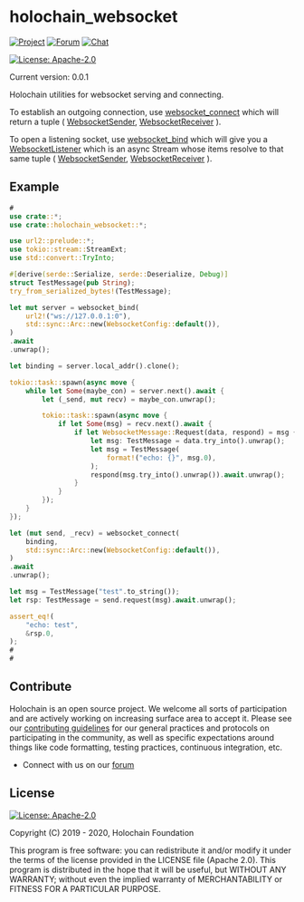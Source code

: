 # holochain_websocket

[![Project](https://img.shields.io/badge/project-holochain-blue.svg?style=flat-square)](http://holochain.org/)
[![Forum](https://img.shields.io/badge/chat-forum%2eholochain%2enet-blue.svg?style=flat-square)](https://forum.holochain.org)
[![Chat](https://img.shields.io/badge/chat-chat%2eholochain%2enet-blue.svg?style=flat-square)](https://chat.holochain.org)

[![License: Apache-2.0](https://img.shields.io/badge/License-Apache%202.0-blue.svg)](https://www.apache.org/licenses/LICENSE-2.0)

Current version: 0.0.1

Holochain utilities for websocket serving and connecting.

To establish an outgoing connection, use [websocket_connect](fn.websocket_connect.html)
which will return a tuple (
[WebsocketSender](struct.WebsocketSender.html),
[WebsocketReceiver](struct.WebsocketReceiver.html)
).

To open a listening socket, use [websocket_bind](fn.websocket_bind.html)
which will give you a [WebsocketListener](struct.WebsocketListener.html)
which is an async Stream whose items resolve to that same tuple (
[WebsocketSender](struct.WebsocketSender.html),
[WebsocketReceiver](struct.WebsocketReceiver.html)
).

## Example

```rust
#
use crate::*;
use crate::holochain_websocket::*;

use url2::prelude::*;
use tokio::stream::StreamExt;
use std::convert::TryInto;

#[derive(serde::Serialize, serde::Deserialize, Debug)]
struct TestMessage(pub String);
try_from_serialized_bytes!(TestMessage);

let mut server = websocket_bind(
    url2!("ws://127.0.0.1:0"),
    std::sync::Arc::new(WebsocketConfig::default()),
)
.await
.unwrap();

let binding = server.local_addr().clone();

tokio::task::spawn(async move {
    while let Some(maybe_con) = server.next().await {
        let (_send, mut recv) = maybe_con.unwrap();

        tokio::task::spawn(async move {
            if let Some(msg) = recv.next().await {
                if let WebsocketMessage::Request(data, respond) = msg {
                    let msg: TestMessage = data.try_into().unwrap();
                    let msg = TestMessage(
                        format!("echo: {}", msg.0),
                    );
                    respond(msg.try_into().unwrap()).await.unwrap();
                }
            }
        });
    }
});

let (mut send, _recv) = websocket_connect(
    binding,
    std::sync::Arc::new(WebsocketConfig::default()),
)
.await
.unwrap();

let msg = TestMessage("test".to_string());
let rsp: TestMessage = send.request(msg).await.unwrap();

assert_eq!(
    "echo: test",
    &rsp.0,
);
#
#
```

## Contribute
Holochain is an open source project.  We welcome all sorts of participation and are actively working on increasing surface area to accept it.  Please see our [contributing guidelines](/CONTRIBUTING.md) for our general practices and protocols on participating in the community, as well as specific expectations around things like code formatting, testing practices, continuous integration, etc.

* Connect with us on our [forum](https://forum.holochain.org)

## License
[![License: Apache-2.0](https://img.shields.io/badge/License-Apache%202.0-blue.svg)](https://www.apache.org/licenses/LICENSE-2.0)

Copyright (C) 2019 - 2020, Holochain Foundation

This program is free software: you can redistribute it and/or modify it under the terms of the license
provided in the LICENSE file (Apache 2.0).  This program is distributed in the hope that it will be useful,
but WITHOUT ANY WARRANTY; without even the implied warranty of MERCHANTABILITY or FITNESS FOR A PARTICULAR
PURPOSE.

